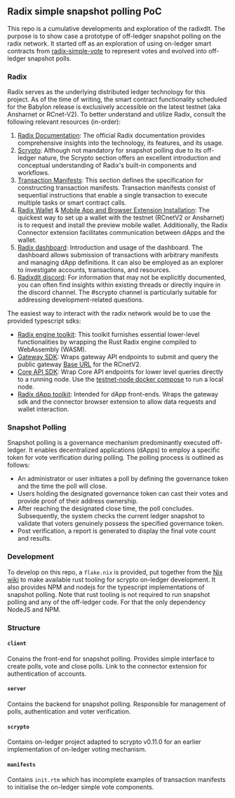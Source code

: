 ## Radix simple snapshot polling PoC

This repo is a cumulative developments and exploration of the radixdlt. The
purpose is to show case a prototype of off-ledger snapshot polling on the radix
network. It started off as an exploration of using on-ledger smart contracts from [radix-simple-vote](https://github.com/mlabs-haskell/radix-simple-vote) to
represent votes and evolved into off-ledger snapshot polls.

### Radix

Radix serves as the underlying distributed ledger technology for this project. As of the time of writing, the smart contract functionality scheduled for the Babylon release is exclusively accessible on the latest testnet (aka Ansharnet or RCnet-V2). To better understand and utilize Radix, consult the following relevant resources (in-order):

   1. [Radix Documentation](https://docs-babylon.radixdlt.com/main/index.html): The official Radix documentation provides comprehensive insights into the technology, its features, and its usage.
   2. [Scrypto](https://docs-babylon.radixdlt.com/main/scrypto/introduction.html): Although not mandatory for snapshot polling due to its off-ledger nature, the Scrypto section offers an excellent introduction and conceptual understanding of Radix's built-in components and workflows.
   3. [Transaction Manifests](https://docs-babylon.radixdlt.com/main/scrypto/introduction.html):  This section defines the specification for constructing transaction manifests. Transaction manifests consist of sequential instructions that enable a single transaction to execute multiple tasks or smart contract calls.
   4. [Radix Wallet](https://docs-babylon.radixdlt.com/main/getting-started-developers/wallet/wallet-overview.html) & [Mobile App and Browser Extension Installation](https://docs-babylon.radixdlt.com/main/getting-started-developers/wallet/wallet-and-connector-installation.html): The quickest way to set up a wallet with the testnet (RCnetV2 or Ansharnet) is to request and install the preview mobile wallet. Additionally, the Radix Connector extension facilitates communication between dApps and the wallet.
   5. [Radix dashboard](https://docs-babylon.radixdlt.com/main/getting-started-developers/radix-dashboard.html): Introduction and usage of the dashboard. The dashboard allows submission of transactions with arbitrary manifests and managing dApp definitions. It can also be employed as an explorer to investigate accounts, transactions, and resources.
   6. [Radixdlt discord](https://discord.com/invite/radixdlt): For information that may not be explicitly documented, you can often find insights within existing threads or directly inquire in the discord channel. The #scrypto channel is particularly suitable for addressing development-related questions.

The easiest way to interact with the radix network would be to use the provided typescript sdks:

   - [Radix engine toolkit](https://github.com/radixdlt/typescript-radix-engine-toolkit): This toolkit furnishes essential lower-level functionalities by wrapping the Rust Radix engine compiled to WebAssembly (WASM).
   - [Gateway SDK](https://github.com/radixdlt/babylon-gateway/tree/main/sdk/typescript): Wraps gateway API endpoints to submit and query the public gateway [Base URL](https://rcnet-v2.radixdlt.com) for the RCnetV2.
   - [Core API SDK](https://www.npmjs.com/package/@radixdlt/babylon-core-api-sdk): Wrap Core API endpoints for lower level queries directly to a running node. Use the [testnet-node docker compose](https://github.com/radixdlt/babylon-node/tree/main/testnet-node) to run a local node.
   - [Radix dApp toolkit](https://github.com/radixdlt/radix-dapp-toolkit): Intended for dApp front-ends. Wraps the gateway sdk and the connector browser extension to allow data requests and wallet interaction.


### Snapshot Polling

Snapshot polling is a governance mechanism predominantly executed off-ledger. It enables decentralized applications (dApps) to employ a specific token for vote verification during polling. The polling process is outlined as follows:

  * An administrator or user initiates a poll by defining the governance token and the time the poll will close.
  * Users holding the designated governance token can cast their votes and provide proof of their address ownership.
  * After reaching the designated close time, the poll concludes. Subsequently, the system checks the current ledger snapshot to validate that voters genuinely possess the specified governance token.
  * Post verification, a report is generated to display the final vote count and results.

### Development
To develop on this repo, a `flake.nix` is provided, put together from the [Nix wiki](https://nixos.wiki/wiki/Rust) to make available rust tooling for scrypto on-ledger development. It also provides NPM and nodejs for the typescript implementations of snapshot polling. Note that rust tooling is not required to run snapshot polling and any of the off-ledger code. For that the only dependency NodeJS and NPM.

### Structure

#### `client`
Conains the front-end for snapshot polling. Provides simple interface to create
polls, vote and close polls. Link to the connector extension for authentication
of accounts.
#### `server`
Contains the backend for snapshot polling. Responsible for management of polls,
authentication and voter verification.
#### `scrypto`
Contains on-ledger project adapted to scrypto v0.11.0 for an earlier implementation of on-ledger voting mechanism.
#### `manifests`
Contains `init.rtm` which has incomplete examples of transaction manifests to
initialise the on-ledger simple vote components.
